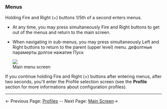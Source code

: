 ### Menus
Holding Fire and Right (+) buttons 1/5th of a second enters menus.  

* At any time, you may press simultaneously Fire and Right buttons to get out of the menus and return to the main screen.
* When navigating in sub-menus, you may press simultaneously Left and Right buttons to return to the parent (upper level) menu.
дефолтные парамерты долгое нажатие Пуск

    ![](http://i345.photobucket.com/albums/p374/ClockSelect/menus_zpsb8gftzok.png)  
Main menu screen


If you continue holding Fire and Right (+) buttons after entering menus, after two seconds, you'll enter the Profile selection screen (see the **Profile** section for more informations about configuration profiles).  

-----

← Previous Page: [Profiles](profiles_en.md) --  Next Page: [Main Screen](mainscr_en.md)→





